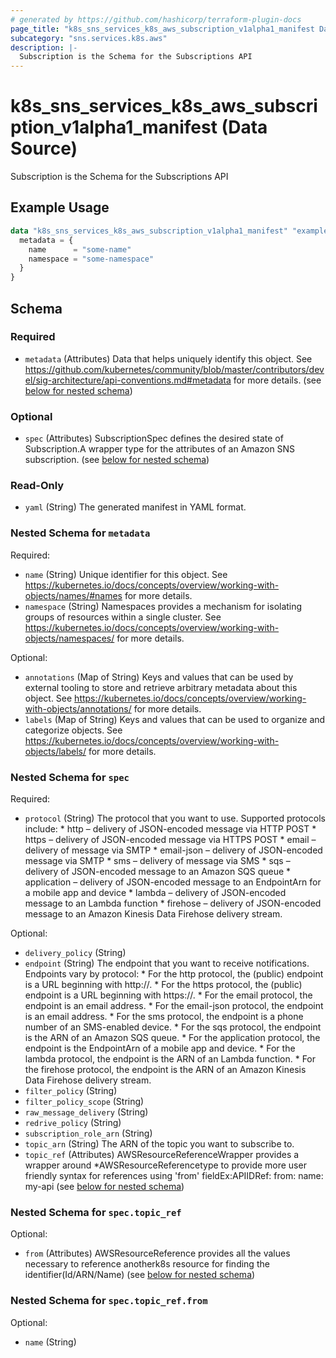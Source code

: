 ```yaml
---
# generated by https://github.com/hashicorp/terraform-plugin-docs
page_title: "k8s_sns_services_k8s_aws_subscription_v1alpha1_manifest Data Source - terraform-provider-k8s"
subcategory: "sns.services.k8s.aws"
description: |-
  Subscription is the Schema for the Subscriptions API
---
```


# k8s_sns_services_k8s_aws_subscription_v1alpha1_manifest (Data Source)

Subscription is the Schema for the Subscriptions API

## Example Usage

```terraform
data "k8s_sns_services_k8s_aws_subscription_v1alpha1_manifest" "example" {
  metadata = {
    name      = "some-name"
    namespace = "some-namespace"
  }
}
```

<!-- schema generated by tfplugindocs -->
## Schema

### Required

- `metadata` (Attributes) Data that helps uniquely identify this object. See https://github.com/kubernetes/community/blob/master/contributors/devel/sig-architecture/api-conventions.md#metadata for more details. (see [below for nested schema](#nestedatt--metadata))

### Optional

- `spec` (Attributes) SubscriptionSpec defines the desired state of Subscription.A wrapper type for the attributes of an Amazon SNS subscription. (see [below for nested schema](#nestedatt--spec))

### Read-Only

- `yaml` (String) The generated manifest in YAML format.

<a id="nestedatt--metadata"></a>
### Nested Schema for `metadata`

Required:

- `name` (String) Unique identifier for this object. See https://kubernetes.io/docs/concepts/overview/working-with-objects/names/#names for more details.
- `namespace` (String) Namespaces provides a mechanism for isolating groups of resources within a single cluster. See https://kubernetes.io/docs/concepts/overview/working-with-objects/namespaces/ for more details.

Optional:

- `annotations` (Map of String) Keys and values that can be used by external tooling to store and retrieve arbitrary metadata about this object. See https://kubernetes.io/docs/concepts/overview/working-with-objects/annotations/ for more details.
- `labels` (Map of String) Keys and values that can be used to organize and categorize objects. See https://kubernetes.io/docs/concepts/overview/working-with-objects/labels/ for more details.


<a id="nestedatt--spec"></a>
### Nested Schema for `spec`

Required:

- `protocol` (String) The protocol that you want to use. Supported protocols include:   * http – delivery of JSON-encoded message via HTTP POST   * https – delivery of JSON-encoded message via HTTPS POST   * email – delivery of message via SMTP   * email-json – delivery of JSON-encoded message via SMTP   * sms – delivery of message via SMS   * sqs – delivery of JSON-encoded message to an Amazon SQS queue   * application – delivery of JSON-encoded message to an EndpointArn for   a mobile app and device   * lambda – delivery of JSON-encoded message to an Lambda function   * firehose – delivery of JSON-encoded message to an Amazon Kinesis Data   Firehose delivery stream.

Optional:

- `delivery_policy` (String)
- `endpoint` (String) The endpoint that you want to receive notifications. Endpoints vary by protocol:   * For the http protocol, the (public) endpoint is a URL beginning with   http://.   * For the https protocol, the (public) endpoint is a URL beginning with   https://.   * For the email protocol, the endpoint is an email address.   * For the email-json protocol, the endpoint is an email address.   * For the sms protocol, the endpoint is a phone number of an SMS-enabled   device.   * For the sqs protocol, the endpoint is the ARN of an Amazon SQS queue.   * For the application protocol, the endpoint is the EndpointArn of a mobile   app and device.   * For the lambda protocol, the endpoint is the ARN of an Lambda function.   * For the firehose protocol, the endpoint is the ARN of an Amazon Kinesis   Data Firehose delivery stream.
- `filter_policy` (String)
- `filter_policy_scope` (String)
- `raw_message_delivery` (String)
- `redrive_policy` (String)
- `subscription_role_arn` (String)
- `topic_arn` (String) The ARN of the topic you want to subscribe to.
- `topic_ref` (Attributes) AWSResourceReferenceWrapper provides a wrapper around *AWSResourceReferencetype to provide more user friendly syntax for references using 'from' fieldEx:APIIDRef:	from:	  name: my-api (see [below for nested schema](#nestedatt--spec--topic_ref))

<a id="nestedatt--spec--topic_ref"></a>
### Nested Schema for `spec.topic_ref`

Optional:

- `from` (Attributes) AWSResourceReference provides all the values necessary to reference anotherk8s resource for finding the identifier(Id/ARN/Name) (see [below for nested schema](#nestedatt--spec--topic_ref--from))

<a id="nestedatt--spec--topic_ref--from"></a>
### Nested Schema for `spec.topic_ref.from`

Optional:

- `name` (String)
